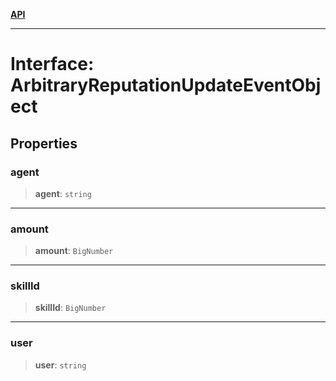 [**API**](../../../README.md)

***

# Interface: ArbitraryReputationUpdateEventObject

## Properties

### agent

> **agent**: `string`

***

### amount

> **amount**: `BigNumber`

***

### skillId

> **skillId**: `BigNumber`

***

### user

> **user**: `string`
